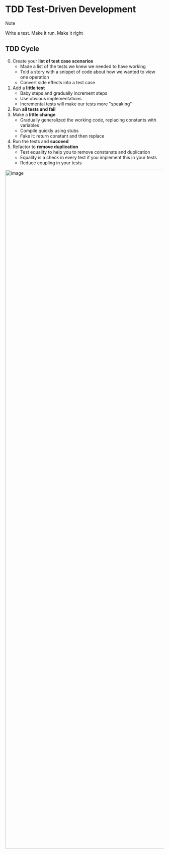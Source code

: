 # TDD Test-Driven Development 

> [!NOTE]
> Write a test. Make it run. Make it right

## TDD Cycle

0. Create your **list of test case scenarios**
    - Made a list of the tests we knew we needed to have working
    - Told a story with a snippet of code about how we wanted to view one operation
    - Convert side effects into a test case
1. Add a **little test**
    - Baby steps and gradually increment steps
    - Use obvious implementations
    - Incremental tests will make our tests more "speaking"
2. Run **all tests and fail**
3. Make a **little change**
    - Gradually generalized the working code, replacing constants with variables
    - Compile quickly using stubs
    - Fake it: return constant and then replace
4. Run the tests and **succeed**
5. Refactor to **remove duplication**
    - Test equality to help you to remove constansts and duplication
    - Equality is a check in every test if you implement this in your tests
    - Reduce coupling in your tests

<img width="2460" height="2156" alt="image" src="https://github.com/user-attachments/assets/59acccf7-3e6f-4fa9-93a9-6abc34f0d4bc" />
